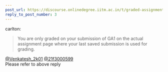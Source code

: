```yaml
---
post_url: https://discourse.onlinedegree.iitm.ac.in/t/graded-assignment-1-submission-not-shown/165396/5
reply_to_post_number: 3
---
```

 carlton:

> You are only graded on your submission of GA1 on the actual assignment page where your last saved submission is used for grading.

[@Venkatesh\_2k01](/u/venkatesh_2k01) [@21f3000599](/u/21f3000599)  
Please refer to above reply